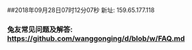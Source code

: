 ##2018年09月28日07时12分07秒 新址: 159.65.177.118
### 兔友常见问题及解答: https://github.com/wanggonging/d/blob/w/FAQ.md
